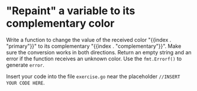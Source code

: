 # "Repaint" a variable to its complementary color

Write a function to change the value of the received color "{{index . "primary"}}" to its
complementary "{{index . "complementary"}}". Make sure the conversion works in both
directions. Return an empty string and an error if the function receives an unknown color.
Use the `fmt.Errorf()` to generate `error`.

Insert your code into the file `exercise.go` near the placeholder `//INSERT YOUR CODE HERE`.
